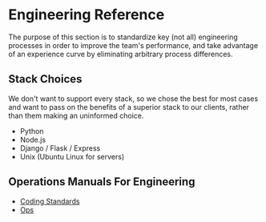 
# Engineering Reference

The purpose of this section is to standardize key (not all) engineering processes in order to improve the team's performance, and take advantage of an experience curve by eliminating arbitrary process differences.

## Stack Choices

We don't want to support every stack, so we chose the best for most cases and want to pass on the benefits of a superior stack to our clients, rather than them making an uninformed choice.

  * Python
  * Node.js
  * Django / Flask / Express
  * Unix (Ubuntu Linux for servers)

## Operations Manuals For Engineering

  * [Coding Standards](./CODING_STANDARDS.md)
  * [Ops](./OPERATIONS.md)
